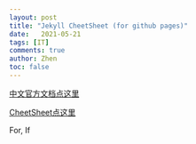 ```yaml
---
layout: post
title: "Jekyll CheetSheet (for github pages)"
date:   2021-05-21
tags: [IT]
comments: true
author: Zhen
toc: false
---
```

[中文官方文档点这里](http://jekyllcn.com/docs/templates/)

[CheetSheet点这里](https://gist.github.com/JJediny/a466eed62cee30ad45e2)

For, If
<!--stackedit_data:
eyJoaXN0b3J5IjpbNjk0NzY5NTgyLDMyMjg5NTk2OSwtNzIwOD
YzNDQ1LC05ODI5Njk3MTcsMTE0MDE5MDM5OCwtNzI5MzI4MzEz
XX0=
-->